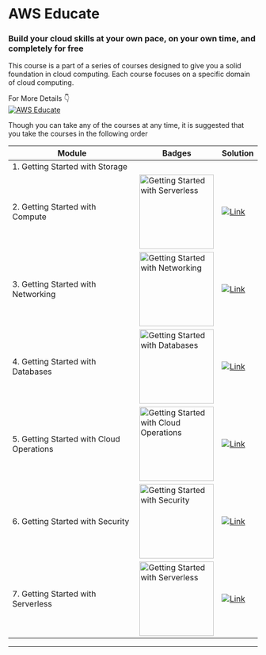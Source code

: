 # AWS Educate
### Build your cloud skills at your own pace, on your own time, and completely for free
This course is a part of a series of courses designed to give you a solid foundation in cloud computing. Each course focuses on a specific domain of cloud computing.

For More Details 👇<br /> 
[![AWS Educate](https://img.shields.io/badge/AWS_Educate-000?style=for-the-badge&logo=amazonwebservices&logoColor=000&color=ff9900)](https://aws.amazon.com/education/awseducate/)

Though you can take any of the courses at any time, it is suggested that you take the courses in the following order

| Module                            | Badges | Solution |
|---------------------------------------|---|---|
| 1. Getting Started with Storage          |   |   | 
| 2. Getting Started with Compute          | <img src="https://github.com/user-attachments/assets/d79daf1b-435b-41e8-914d-9592d0b4e021" alt="Getting Started with Serverless" width="150"/>   | [![Link](https://img.shields.io/badge/Compute-red?style=for-the-badge&logo=amazonec2&logoColor=white&logoSize=auto&color=%23FF9900)](https://github.com/debabrata2050/AWS-reStart/blob/main/AWS%20Educate/2.%20Getting%20Started%20with%20Compute.md)  |
| 3. Getting Started with Networking       | <img src="https://github.com/user-attachments/assets/0f0445fe-0f3b-4cdc-98d8-17812c4d27a6" alt="Getting Started with Networking" width="150"/>  | [![Link](https://img.shields.io/badge/Networking-red?style=for-the-badge&logo=amazonroute53&logoColor=white&logoSize=auto&color=%238C4FFF)](https://github.com/debabrata2050/AWS-reStart/blob/main/AWS%20Educate/3.%20Getting%20Started%20with%20Networking.md)  |
| 4. Getting Started with Databases        | <img src="https://github.com/user-attachments/assets/fbf9d3be-27b0-405e-94bc-1e0407511b0e" alt="Getting Started with Databases" width="150"/>  | [![Link](https://img.shields.io/badge/Database-blue?style=for-the-badge&logo=amazonrds&logoColor=white&logoSize=auto&color=%23527FFF)](https://github.com/debabrata2050/AWS-reStart/blob/main/AWS%20Educate/4.%20Getting%20Started%20with%20Databases.md)  |
| 5. Getting Started with Cloud Operations | <img src="https://github.com/user-attachments/assets/26e2a09e-a916-4602-b806-deffed46019b" alt="Getting Started with Cloud Operations" width="150"/>  | [![Link](https://img.shields.io/badge/Cloud%20Ops-green?style=for-the-badge&logo=awsorganizations&logoSize=auto&color=%23E7157B)](https://github.com/debabrata2050/AWS-reStart/blob/main/AWS%20Educate/5.%20Getting%20Started%20with%20Cloud%20Operations.md)   |
| 6. Getting Started with Security         | <img src="https://github.com/user-attachments/assets/29973648-1646-4b7c-80e9-c5141c7f9deb" alt="Getting Started with Security" width="150"/>  | [![Link](https://img.shields.io/badge/Security-red?style=for-the-badge&logo=amazoncognito&logoColor=white&logoSize=auto&color=%23DD344C)](https://github.com/debabrata2050/AWS-reStart/blob/main/AWS%20Educate/6.%20Getting%20Started%20with%20Security.md)  |
| 7. Getting Started with Serverless       | <img src="https://github.com/user-attachments/assets/3f9a3c4a-84be-42b2-805b-992bc4ae586e" alt="Getting Started with Serverless" width="150"/>   | [![Link](https://img.shields.io/badge/Serverless-red?style=for-the-badge&logo=amazonapigateway&logoColor=white&logoSize=auto&color=%23FF4F8B)](https://github.com/debabrata2050/AWS-reStart/blob/main/AWS%20Educate/7.%20Getting%20Started%20with%20Serverless.md)  |

***




